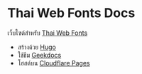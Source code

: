 # Thai Web Fonts Docs

เว็บไซต์สำหรับ [Thai Web Fonts](https://thaiwebfonts.lazywasabi.com/)

- สร้างด้วย [Hugo](https://gohugo.io/)
- ใช้ธีม [Geekdocs](https://geekdocs.de/)
- โฮสต์บน [Cloudflare Pages](https://pages.cloudflare.com/)
